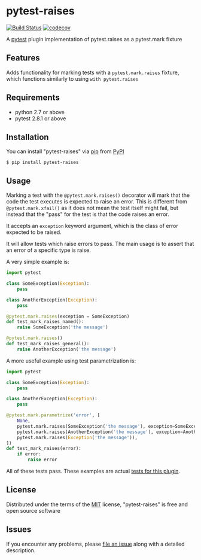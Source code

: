 pytest-raises
===================================
[![Build Status](https://travis-ci.com/Lemmons/pytest-raises.svg?branch=master)](https://travis-ci.com/Lemmons/pytest-raises) [![codecov](https://codecov.io/gh/Lemmons/pytest-raises/branch/master/graph/badge.svg)](https://codecov.io/gh/Lemmons/pytest-raises)

A [pytest][] plugin implementation of pytest.raises as a pytest.mark fixture

Features
--------

Adds functionality for marking tests with a `pytest.mark.raises` fixture, which functions similarly to using `with pytest.raises`


Requirements
------------

- python 2.7 or above
- pytest 2.8.1 or above


Installation
------------

You can install "pytest-raises" via [pip][] from [PyPI][]

```
$ pip install pytest-raises
```

Usage
-----

Marking a test with the `@pytest.mark.raises()` decorator will mark that the code the test executes is expected to raise an error.  This is different from `@pytest.mark.xfail()` as it does not mean the test itself might fail, but instead that the "pass" for the test is that the code raises an error.

It accepts an `exception` keyword argument, which is the class of error expected to be raised.

It will allow tests which raise errors to pass.  The main usage is to assert that an error of a specific type is raise.

A very simple example is:

```python
import pytest

class SomeException(Exception):
    pass

class AnotherException(Exception):
    pass

@pytest.mark.raises(exception = SomeException)
def test_mark_raises_named():
    raise SomeException('the message')

@pytest.mark.raises()
def test_mark_raises_general():
    raise AnotherException('the message')

```

A more useful example using test parametrization is:

```python
import pytest

class SomeException(Exception):
    pass

class AnotherException(Exception):
    pass

@pytest.mark.parametrize('error', [
    None,
    pytest.mark.raises(SomeException('the message'), exception=SomeException),
    pytest.mark.raises(AnotherException('the message'), exception=AnotherException),
    pytest.mark.raises(Exception('the message')),
])
def test_mark_raises(error):
    if error:
        raise error

```

All of these tests pass.  These examples are actual [tests for this plugin][].

License
-------

Distributed under the terms of the [MIT][] license, "pytest-raises" is free and open source software


Issues
------

If you encounter any problems, please [file an issue][] along with a detailed description.

[MIT]: http://opensource.org/licenses/MIT
[file an issue]: https://github.com/Authentise/pytest-raises/issues
[pytest]: https://github.com/pytest-dev/pytest
[tests for this plugin]: https://github.com/Authentise/pytest-raises/blob/master/tests/test_raises.py
[pip]: https://pypi.python.org/pypi/pip/
[PyPI]: https://pypi.python.org/pypi
